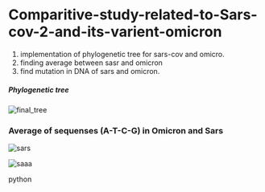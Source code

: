 # Comparitive-study-related-to-Sars-cov-2-and-its-varient-omicron

1) implementation of phylogenetic tree for sars-cov and omicro.
2) finding average between sasr and omicron
3) find mutation in DNA of sars and omicron.
##### Phylogenetic tree
![final_tree](https://user-images.githubusercontent.com/61352425/176721328-cdf06416-16f1-40ea-b1d6-282c80abaeef.png)
### Average of sequenses (A-T-C-G) in Omicron and Sars 
![sars](https://user-images.githubusercontent.com/61352425/176720831-d1d1bd52-cb23-495a-9f62-97b28e61983e.PNG)

![saaa](https://user-images.githubusercontent.com/61352425/176720838-8c2d7911-a5c7-4a0c-ae07-ad292b784993.PNG)


python
